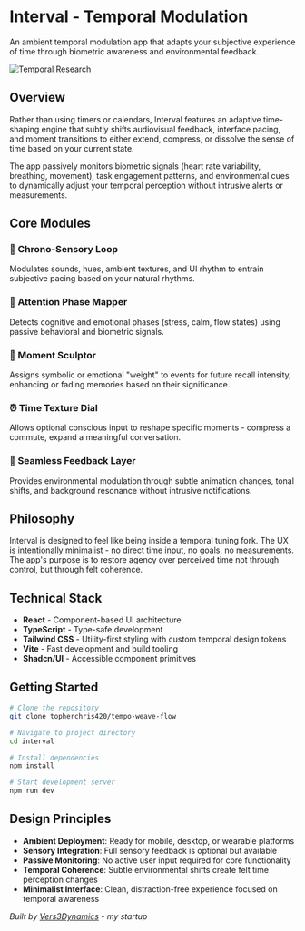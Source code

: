 # Interval - Temporal Modulation

An ambient temporal modulation app that adapts your subjective experience of time through biometric awareness and environmental feedback.

![Temporal Research](./lovable-uploads/cc22021b-8c2b-4ae1-9e85-b1e9b74d34a7.png)

## Overview

Rather than using timers or calendars, Interval features an adaptive time-shaping engine that subtly shifts audiovisual feedback, interface pacing, and moment transitions to either extend, compress, or dissolve the sense of time based on your current state.

The app passively monitors biometric signals (heart rate variability, breathing, movement), task engagement patterns, and environmental cues to dynamically adjust your temporal perception without intrusive alerts or measurements.

## Core Modules

### 🌊 Chrono-Sensory Loop
Modulates sounds, hues, ambient textures, and UI rhythm to entrain subjective pacing based on your natural rhythms.

### 🧠 Attention Phase Mapper
Detects cognitive and emotional phases (stress, calm, flow states) using passive behavioral and biometric signals.

### 🎨 Moment Sculptor
Assigns symbolic or emotional "weight" to events for future recall intensity, enhancing or fading memories based on their significance.

### ⏰ Time Texture Dial
Allows optional conscious input to reshape specific moments - compress a commute, expand a meaningful conversation.

### 🌅 Seamless Feedback Layer
Provides environmental modulation through subtle animation changes, tonal shifts, and background resonance without intrusive notifications.

## Philosophy

Interval is designed to feel like being inside a temporal tuning fork. The UX is intentionally minimalist - no direct time input, no goals, no measurements. The app's purpose is to restore agency over perceived time not through control, but through felt coherence.

## Technical Stack

- **React** - Component-based UI architecture
- **TypeScript** - Type-safe development
- **Tailwind CSS** - Utility-first styling with custom temporal design tokens
- **Vite** - Fast development and build tooling
- **Shadcn/UI** - Accessible component primitives

## Getting Started

```bash
# Clone the repository
git clone topherchris420/tempo-weave-flow

# Navigate to project directory
cd interval

# Install dependencies
npm install

# Start development server
npm run dev
```

## Design Principles

- **Ambient Deployment**: Ready for mobile, desktop, or wearable platforms
- **Sensory Integration**: Full sensory feedback is optional but available
- **Passive Monitoring**: No active user input required for core functionality
- **Temporal Coherence**: Subtle environmental shifts create felt time perception changes
- **Minimalist Interface**: Clean, distraction-free experience focused on temporal awareness



*Built by [Vers3Dynamics](https://vers3dynamics.com) - my startup*

